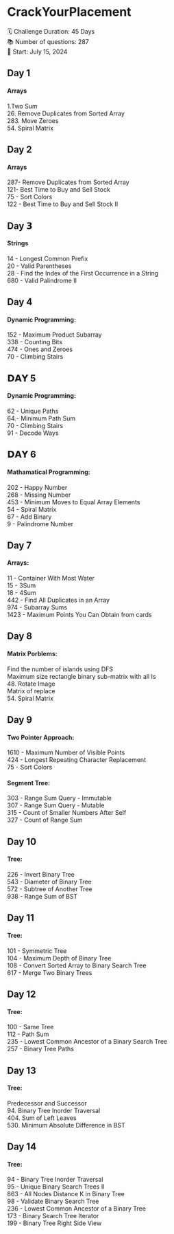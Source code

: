 # CrackYourPlacement
 🗓 Challenge Duration: 45 Days <br>
 📚 Number of questions: 287 <br>
 🚀 Start: July 15, 2024

## Day 1
#### Arrays
1.Two Sum <br>
26. Remove Duplicates from Sorted Array <br>
283. Move Zeroes <br>
54. Spiral Matrix <br>

## Day 2
#### Arrays
287- Remove Duplicates from Sorted Array <br>
121- Best Time to Buy and Sell Stock <br>
75 - Sort Colors <br>
122 - Best Time to Buy and Sell Stock II <br>

## Day 𝟯
#### Strings
14 - Longest Common Prefix <br>
20 - Valid Parentheses <br>
28 - Find the Index of the First Occurrence in a String <br>
680 - Valid Palindrome II <br>

## Day 4
#### Dynamic Programming:
152 - Maximum Product Subarray <br>
338 - Counting Bits <br> 
474 - Ones and Zeroes <br>
70 - Climbing Stairs <br>

## 𝗗𝗔𝗬 5 
#### Dynamic Programming:
62 - Unique Paths <br>
64.- Minimum Path Sum <br>
70 - Climbing Stairs  <br>
91 -  Decode Ways <br>

## 𝗗𝗔𝗬 6
#### Mathamatical Programming:
202 -  Happy Number <br>
268 - Missing Number <br>
453 - Minimum Moves to Equal Array Elements <br>
54 - Spiral Matrix <br>
67 - Add Binary <br>
9 - Palindrome Number <br>

## Day 7
#### Arrays:
11 - Container With Most Water <br>
15 - 3Sum <br>
18 - 4Sum <br>
442 - Find All Duplicates in an Array <br>
974 - Subarray Sums <br>
1423 - Maximum Points You Can Obtain from cards <br>

## Day 8
#### Matrix Porblems:
Find the number of islands using DFS <br>
Maximum size rectangle binary sub-matrix with all Is <br>
48. Rotate Image <br>
Matrix of  replace <br>
54. Spiral Matrix <br>

## Day 9
#### Two Pointer Approach:
1610 - Maximum Number of Visible Points <br>
424 - Longest Repeating Character Replacement <br>
75 - Sort Colors<br>
#### Segment Tree:
303 - Range Sum Query - Immutable <br>
307 - Range Sum Query - Mutable <br>
315 - Count of Smaller Numbers After Self <br>
327 - Count of Range Sum <br>

## Day 10
#### Tree:
226 - Invert Binary Tree <br> 
543 - Diameter of Binary Tree <br>
572 - Subtree of Another Tree <br>
938 - Range Sum of BST <br>

## Day 11
#### Tree:
101 - Symmetric Tree <br>
104 - Maximum Depth of Binary Tree <br>
108 - Convert Sorted Array to Binary Search Tree <br>
617 - Merge Two Binary Trees <br>

## Day 12
#### Tree:
100 - Same Tree <br>
112 - Path Sum <br>
235 - Lowest Common Ancestor of a Binary Search Tree <br>
257 - Binary Tree Paths <br>

## Day 13
#### Tree:
Predecessor and Successor <br>
94. Binary Tree Inorder Traversal <br>
404. Sum of Left Leaves <br>
530. Minimum Absolute Difference in BST <br>

## Day 14
#### Tree:
94 - Binary Tree Inorder Traversal <br>
95 - Unique Binary Search Trees II <br>
863 - All Nodes Distance K in Binary Tree <br>
98 - Validate Binary Search Tree <br>
236 - Lowest Common Ancestor of a Binary Tree <br>
173 - Binary Search Tree Iterator <br>
199 - Binary Tree Right Side View <br>
